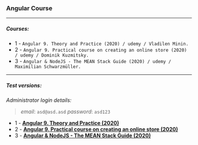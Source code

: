 
### Angular Course
---
##### Courses:

- 1 - ``Angular 9. Theory and Practice (2020) / udemy / Vladilen Minin.``
- 2 - ``Angular 9. Practical course on creating an online store (2020) / udemy / Dominik Kuzmitsky.``
- 3 - ``Angular & NodeJS - The MEAN Stack Guide (2020) / udemy / Maximilian Schwarzmüller.``

---

##### Test versions:

 *Administrator login details:*
>  *email*: `asd@asd.asd`
>  *password*: `asd123`

- 1 - **<a href="https://angular-practice-db371.web.app">Angular 9. Theory and Practice (2020)</a>**
- 2 - **<a href="https://ang9-online-shop.web.app">Angular 9. Practical course on creating an online store (2020)</a>**
- 3 - **<a href="https://meanguide.herokuapp.com/">Angular & NodeJS - The MEAN Stack Guide (2020)</a>**
